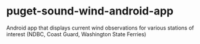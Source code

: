# puget-sound-wind-android-app
Android app that displays current wind observations for various stations of interest (NDBC, Coast Guard, Washington State Ferries)

